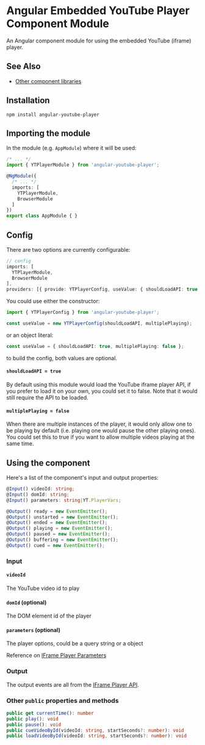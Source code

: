 # Angular Embedded YouTube Player Component Module

An Angular component module for using the embedded YouTube (iframe) player.

## See Also

- [Other component libraries](https://github.com/Jam3/angular-components-library#angular-components-library)

## Installation

```shell
npm install angular-youtube-player
```

## Importing the module

In the module (e.g. `AppModule`) where it will be used:

```TypeScript
/* ... */
import { YTPlayerModule } from 'angular-youtube-player';

@NgModule({
  /* ... */
  imports: [
    YTPlayerModule,
    BrowserModule
  ]
})
export class AppModule { }
```

## Config

There are two options are currently configurable:

```TypeScript
// config
imports: [
  YTPlayerModule,
  BrowserModule
],
providers: [{ provide: YTPlayerConfig, useValue: { shouldLoadAPI: true, multiplePlaying: false } }],
```

You could use either the constructor:

```TypeScript
import { YTPlayerConfig } from 'angular-youtube-player';

const useValue = new YTPlayerConfig(shouldLoadAPI, multiplePlaying);
```

or an object literal:

```TypeScript
const useValue = { shouldLoadAPI: true, multiplePlaying: false };
```

to build the config, both values are optional.

#### `shouldLoadAPI = true`

By default using this module would load the YouTube iframe player API, if you prefer to load it on your own, you could set it to false. Note that it would still require the API to be loaded.

#### `multiplePlaying = false`

When there are multiple instances of the player, it would only allow one to be playing by default (i.e. playing one would pause the other playing ones). You could set this to true if you want to allow multiple videos playing at the same time.

## Using the component

Here's a list of the component's input and output properties:

```TypeScript
@Input() videoId: string;
@Input() domId: string;
@Input() parameters: string|YT.PlayerVars;

@Output() ready = new EventEmitter();
@Output() unstarted = new EventEmitter();
@Output() ended = new EventEmitter();
@Output() playing = new EventEmitter();
@Output() paused = new EventEmitter();
@Output() buffering = new EventEmitter();
@Output() cued = new EventEmitter();
```

### Input

#### `videoId`

The YouTube video id to play

#### `domId` (optional)

The DOM element id of the player

#### `parameters` (optional)

The player options, could be a query string or a object

Reference on [IFrame Player Parameters](https://developers.google.com/youtube/player_parameters)

### Output

The output events are all from the [IFrame Player API](https://developers.google.com/youtube/iframe_api_reference#Events).

### Other `public` properties and methods

```TypeScript
public get currentTime(): number
public play(): void
public pause(): void
public cueVideoById(videoId: string, startSeconds?: number): void
public loadVideoById(videoId: string, startSeconds?: number): void
```
